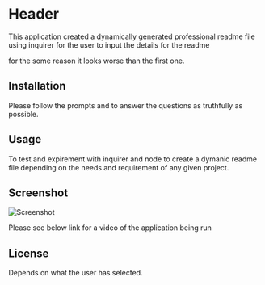 # Header

This application created a dynamically generated professional readme file using inquirer for the user to input the details for  the readme

for the some reason it looks worse than the first one.

## Installation

Please follow the prompts and to answer the questions as truthfully as possible.



## Usage


To test and expirement with inquirer and node to create a dymanic readme file depending on the needs and requirement of any given project.


## Screenshot

![Screenshot](/starter/images/screenshot1.PNG)

Please see below link for a video of the application being run



## License

Depends on what the user has selected. 
